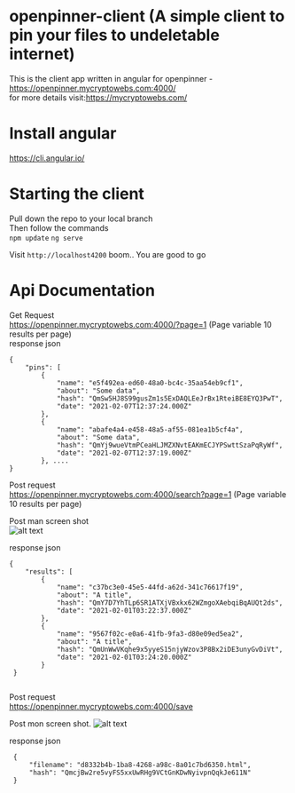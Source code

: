 # openpinner-client (A simple client to pin your files to undeletable internet)
This is the client app written in angular for openpinner - https://openpinner.mycryptowebs.com:4000/ <br>
for more details visit:https://mycryptowebs.com/

# Install angular

https://cli.angular.io/

# Starting the client
Pull down the repo to your local branch <br>
Then follow the commands <br>
`npm update`
`ng serve`

Visit `http://localhost4200`
 boom.. You are good to go

# Api Documentation
Get Request <br>
https://openpinner.mycryptowebs.com:4000/?page=1 (Page variable 10 results per page)<br>
response json

```
{
    "pins": [
        {
            "name": "e5f492ea-ed60-48a0-bc4c-35aa54eb9cf1",
            "about": "Some data",
            "hash": "QmSw5HJ8S99gusZm1s5ExDAQLEeJrBx1RteiBE8EYQ3PwT",
            "date": "2021-02-07T12:37:24.000Z"
        },
        {
            "name": "abafe4a4-e458-48a5-af55-081ea1b5cf4a",
            "about": "Some data",
            "hash": "QmYj9wueVtmPCeaHLJMZXNvtEAKmECJYPSwttSzaPqRyWf",
            "date": "2021-02-07T12:37:19.000Z"
        }, ....
}

```

Post request <br>
https://openpinner.mycryptowebs.com:4000/search?page=1 (Page variable 10 results per page) <br>

Post man screen shot<br>
![alt text](https://i.imgur.com/81htjr8.png)

response json <br>
```
{
    "results": [
        {
            "name": "c37bc3e0-45e5-44fd-a62d-341c76617f19",
            "about": "A title",
            "hash": "QmY7D7YhTLp6SR1ATXjVBxkx62WZmgoXAebqiBqAUQt2ds",
            "date": "2021-02-01T03:22:37.000Z"
        },
        {
            "name": "9567f02c-e0a6-41fb-9fa3-d80e09ed5ea2",
            "about": "A title",
            "hash": "QmUnWwVKqhe9x5yyeS15njyWzov3P8Bx2iDE3unyGvDiVt",
            "date": "2021-02-01T03:24:20.000Z"
        }
 }
 
 ```
 
 Post request <br>
 https://openpinner.mycryptowebs.com:4000/save <br>
 
 Post mon screen shot.
 ![alt text](https://i.imgur.com/K8pZ3vB.png)<br>
 
 response json <br>
 
 ```
  {
      "filename": "d8332b4b-1ba8-4268-a98c-8a01c7bd6350.html",
      "hash": "QmcjBw2re5vyFS5xxUwRHg9VCtGnKDwNyivpnQqkJe611N"
  }

```
